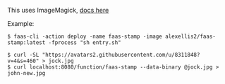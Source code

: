 This uses ImageMagick, [docs here](http://www.imagemagick.org/Usage/annotating/#wmark_image)

Example:

```
$ faas-cli -action deploy -name faas-stamp -image alexellis2/faas-stamp:latest -fprocess "sh entry.sh"

$ curl -SL "https://avatars2.githubusercontent.com/u/8311848?v=4&s=460" > jock.jpg
$ curl localhost:8080/function/faas-stamp --data-binary @jock.jpg > john-new.jpg
```
